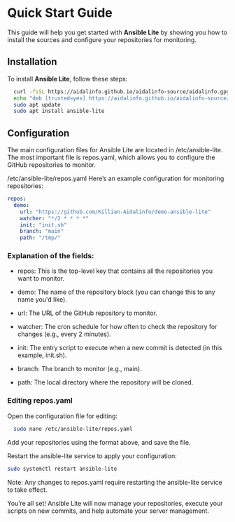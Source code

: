 
# Quick Start Guide

This guide will help you get started with **Ansible Lite** by showing you how to install the sources and configure your repositories for monitoring.

## Installation

To install **Ansible Lite**, follow these steps:


```bash
  curl -fsSL https://aidalinfo.github.io/aidalinfo-source/aidalinfo.gpg.key -o /etc/apt/keyrings/aidalinfo.asc
  echo "deb [trusted=yes] https://aidalinfo.github.io/aidalinfo-source/ stable main" | sudo tee /etc/apt/sources.list.d/aidalinfo.list
  sudo apt update
  sudo apt install ansible-lite
```
## Configuration

The main configuration files for Ansible Lite are located in /etc/ansible-lite. The most important file is repos.yaml, which allows you to configure the GitHub repositories to monitor.

/etc/ansible-lite/repos.yaml
Here’s an example configuration for monitoring repositories:

```yaml
repos:
  demo:
    url: "https://github.com/Killian-Aidalinfo/demo-ansible-lite"
    watcher: "*/2 * * * *"
    init: "init.sh"
    branch: "main"
    path: "/tmp/"
```

### Explanation of the fields:

- repos: This is the top-level key that contains all the repositories you want to monitor.

- demo: The name of the repository block (you can change this to any name you'd like).

- url: The URL of the GitHub repository to monitor.

- watcher: The cron schedule for how often to check the repository for changes (e.g., every 2 minutes).

- init: The entry script to execute when a new commit is detected (in this example, init.sh).

- branch: The branch to monitor (e.g., main).

- path: The local directory where the repository will be cloned.


### Editing repos.yaml
Open the configuration file for editing:

```bash
  sudo nano /etc/ansible-lite/repos.yaml
```
Add your repositories using the format above, and save the file.

Restart the ansible-lite service to apply your configuration:

```bash
sudo systemctl restart ansible-lite
```
Note: Any changes to repos.yaml require restarting the ansible-lite service to take effect.

You’re all set! Ansible Lite will now manage your repositories, execute your scripts on new commits, and help automate your server management.